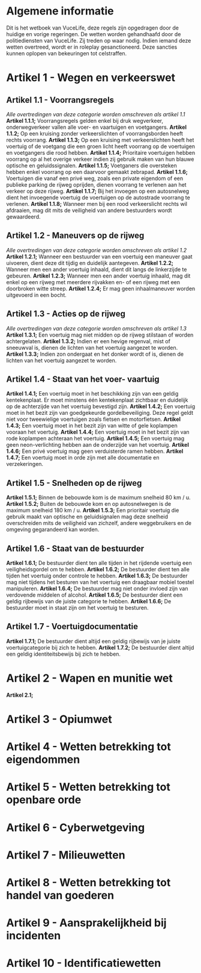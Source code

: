# Algemene informatie
Dit is het wetboek van VuceLife, deze regels zijn opgedragen door de huidige en vorige regeringen.
De wetten worden gehandhaafd door de politiediensten van VuceLife. Zij treden op waar nodig.
Indien iemand deze wetten overtreed, wordt er in roleplay gesanctioneerd. 
Deze sancties kunnen oplopen van bekeuringen tot celstraffen.

# Artikel 1 - Wegen en verkeerswet

## Artikel 1.1 - Voorrangsregels
*Alle overtredingen van deze categorie worden omschreven als artikel 1.1*
**Artikel 1.1.1;** Voorrangsregels gelden enkel bij druk wegverkeer, onderwegverkeer vallen alle voer- en vaartuigen en voetgangers.
**Artikel 1.1.2;** Op een kruising zonder verkeerslichten of voorrangsborden heeft rechts voorrang.
**Artikel 1.1.3;** Op een kruising met verkeerslichten heeft het voertuig of de voetgang die een groen licht heeft voorrang op de voertuigen en voetgangers die rood hebben.
**Artikel 1.1.4;** Prioritaire voertuigen hebben voorrang op al het overige verkeer indien zij gebruik maken van hun blauwe optische en geluidssignalen.
**Artikel 1.1.5;** Voetganers die oversteken hebben enkel voorrang op een daarvoor gemaakt zebrapad.
**Artikel 1.1.6;** Voertuigen die vanaf een privé weg, zoals een private eigendom of een publieke parking de rijweg oprijden, dienen voorrang te verlenen aan het verkeer op deze rijweg.
**Artikel 1.1.7;** Bij het invoegen op een autosnelweg dient het invoegende voertuig de voertuigen op de autostrade voorrang te verlenen.
**Artikel 1.1.8;** Wanneer men bij een rood verkeerslicht rechts wil afdraaien, mag dit mits de veiligheid van andere bestuurders wordt gewaardeerd.

## Artikel 1.2 - Maneuvers op de rijweg
*Alle overtredingen van deze categorie worden omschreven als artikel 1.2*
**Artikel 1.2.1;** Wanneer een bestuurder van een voertuig een maneuver gaat uivoeren, dient deze dit tijdig en duidelijk aantegeven.
**Artikel 1.2.2;** Wanneer men een ander voertuig inhaald, dient dit langs de linkerzijde te gebeuren.
**Artikel 1.2.3;** Wanneer men een ander voertuig inhaald, mag dit enkel op een rijweg met meerdere rijvakken en- of een rijweg met een doorbroken witte streep.
**Artikel 1.2.4;** Er mag geen inhaalmaneuver worden uitgevoerd in een bocht.

## Artikel 1.3 - Acties op de rijweg
*Alle overtredingen van deze categorie worden omschreven als artikel 1.3*
**Artikel 1.3.1;** Een voertuig mag niet midden op de rijweg stilstaan of worden achtergelaten.
**Artikel 1.3.2;** Indien er een hevige regenval, mist of sneeuwval is, dienen de lichten van het voertuig aangezet te worden.
**Artikel 1.3.3;** Indien zon ondergaat en het donker wordt of is, dienen de lichten van het voertuig aangezet te worden.

## Artikel 1.4 - Staat van het voer- vaartuig
**Artikel 1.4.1;** Een voertuig moet in het beschikking zijn van een geldig kentekenplaat. Er moet minstens één kentekenplaat zichtbaar en duidelijk op de achterzijde van het voertuig bevestigd zijn.
**Artikel 1.4.2;** Een voertuig moet in het bezit zijn van goedgekeurde gordelbeveiliging. Deze regel geldt niet voor tweewielige voertuigen zoals fietsen en motorfietsen.
**Artikel 1.4.3;** Een voertuig moet in het bezit zijn van witte of gele koplampen vooraan het voertuig.
**Artikel 1.4.4;** Een voertuig moet in het bezit zijn van rode koplampen achteraan het voertuig.
**Artikel 1.4.5;** Een voertuig mag geen neon-verlichting hebben aan de onderzijde van het voertuig.
**Artikel 1.4.6;** Een privé voertuig mag geen verduisterde ramen hebben.
**Artikel 1.4.7;** Een voertuig moet in orde zijn met alle documentatie en verzekeringen.

## Artikel 1.5 - Snelheden op de rijweg
**Artikel 1.5.1;** Binnen de bebouwde kom is de maximum snelheid 80 km / u.
**Artikel 1.5.2;** Buiten de bebouwde kom en op autosnelwegen is de maximum snelheid 180 km / u.
**Artikel 1.5.3;** Een prioritair voertuig die gebruik maakt van optische en geluidsignalen mag deze snelheid overschreiden mits de veiligheid van zichzelf, andere weggebruikers en de omgeving gegarandeerd kan worden.

## Artikel 1.6 - Staat van de bestuurder
**Artikel 1.6.1;** De bestuurder dient ten alle tijden in het rijdende voertuig een veiligheidsgordel om te hebben.
**Artikel 1.6.2;** De bestuurder dient  ten alle tijden het voertuig onder controle te hebben.
**Artikel 1.6.3;** De bestuurder mag niet tijdens het besturen van het voertuig een draagbaar mobiel toestel manipuleren.
**Artikel 1.6.4;** De bestuurder mag niet onder invloed zijn van verdovende middelen of alcohol.
**Artikel 1.6.5;** De bestuurder dient een geldig rijbewijs van de juiste categorie te hebben.
**Artikel 1.6.6;** De bestuurder moet in staat zijn om het voertuig te besturen.

## Artikel 1.7 - Voertuigdocumentatie
**Artikel 1.7.1;** De bestuurder dient altijd een geldig rijbewijs van je juiste voertuigcategorie bij zich te hebben.
**Artikel 1.7.2;** De bestuurder dient altijd een geldig identiteitsbewijs bij zich te hebben.

# Artikel 2 - Wapen en munitie wet
**Artikel 2.1;**

# Artikel 3 - Opiumwet

# Artikel 4 - Wetten betrekking tot eigendommen

# Artikel 5 - Wetten betrekking tot openbare orde

# Artikel 6 - Cyberwetgeving

# Artikel 7 - Milieuwetten

# Artikel 8 - Wetten betrekking tot handel van goederen

# Artikel 9 - Aansprakelijkheid bij incidenten

# Artikel 10 - Identificatiewetten
